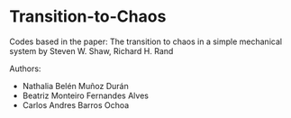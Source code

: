 # Transition-to-Chaos
Codes based in the paper: The transition to chaos in a simple mechanical system by Steven W. Shaw, Richard H. Rand

Authors: 
- Nathalia Belén Muñoz Durán 
- Beatriz Monteiro Fernandes Alves
- Carlos Andres Barros Ochoa
